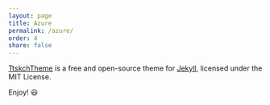 ```yaml
---
layout: page
title: Azure
permalink: /azure/
order: 4
share: false
---
```


[TtskchTheme](https://github.com/ttskch/jekyll-ttskch-theme) is a free and open-source theme for [Jekyll](http://jekyllrb.com/), licensed under the MIT License.

Enjoy! :smiley:
